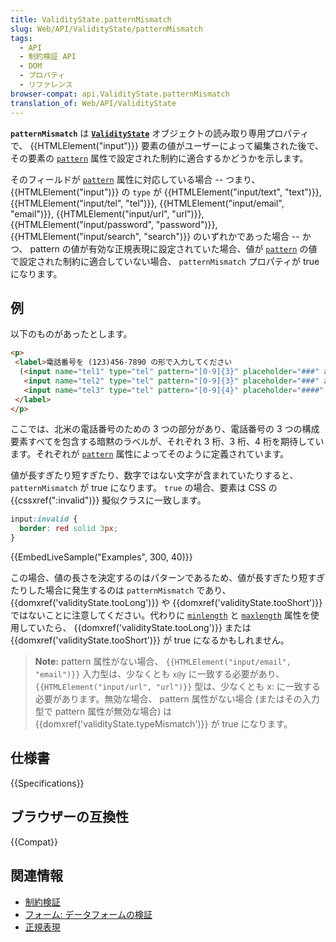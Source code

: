 ```yaml
---
title: ValidityState.patternMismatch
slug: Web/API/ValidityState/patternMismatch
tags:
  - API
  - 制約検証 API
  - DOM
  - プロパティ
  - リファレンス
browser-compat: api.ValidityState.patternMismatch
translation_of: Web/API/ValidityState
---
```

**`patternMismatch`** は **[`ValidityState`](/ja/docs/Web/API/ValidityState)** オブジェクトの読み取り専用プロパティで、 {{HTMLElement("input")}} 要素の値がユーザーによって編集された後で、その要素の [`pattern`](/ja/docs/Web/HTML/Attributes/pattern) 属性で設定された制約に適合するかどうかを示します。

そのフィールドが [`pattern`](/ja/docs/Web/HTML/Attributes/pattern) 属性に対応している場合 -- つまり、 {{HTMLElement("input")}} の `type` が {{HTMLElement("input/text", "text")}}, {{HTMLElement("input/tel", "tel")}}, {{HTMLElement("input/email", "email")}}, {{HTMLElement("input/url", "url")}}, {{HTMLElement("input/password", "password")}}, {{HTMLElement("input/search", "search")}} のいずれかであった場合 -- かつ、 pattern の値が有効な正規表現に設定されていた場合、値が [`pattern`](/ja/docs/Web/HTML/Attributes/pattern) の値で設定された制約に適合していない場合、 `patternMismatch` プロパティが true になります。

## 例

以下のものがあったとします。

```html
<p>
 <label>電話番号を (123)456-7890 の形で入力してください
  (<input name="tel1" type="tel" pattern="[0-9]{3}" placeholder="###" aria-label="3 桁の市外局番" size="2"/>)-
   <input name="tel2" type="tel" pattern="[0-9]{3}" placeholder="###" aria-label="3 桁の市内局番" size="2"/> -
   <input name="tel3" type="tel" pattern="[0-9]{4}" placeholder="####" aria-label="4 桁の加入者番号" size="3"/>
 </label>
</p>
```

ここでは、北米の電話番号のための 3 つの部分があり、電話番号の 3 つの構成要素すべてを包含する暗黙のラベルが、それぞれ 3 桁、3 桁、4 桁を期待しています。それぞれが [`pattern`](/ja/docs/Web/HTML/Attributes/pattern) 属性によってそのように定義されています。

値が長すぎたり短すぎたり、数字ではない文字が含まれていたりすると、 `patternMismatch` が true になります。 `true` の場合、要素は CSS の {{cssxref(":invalid")}} 擬似クラスに一致します。

```css
input:invalid {
  border: red solid 3px;
}
```

{{EmbedLiveSample("Examples", 300, 40)}}

この場合、値の長さを決定するのはパターンであるため、値が長すぎたり短すぎたりした場合に発生するのは `patternMismatch` であり、 {{domxref('validityState.tooLong')}} や {{domxref('validityState.tooShort')}} ではないことに注意してください。代わりに [`minlength`](/ja/docs/Web/HTML/Attributes/minlength) と [`maxlength`](/ja/docs/Web/HTML/Attributes/maxlength) 属性を使用していたら、 {{domxref('validityState.tooLong')}} または {{domxref('validityState.tooShort')}} が true になるかもしれません。

> **Note:** pattern 属性がない場合、 `{{HTMLElement("input/email", "email")}}` 入力型は、少なくとも `x@y` に一致する必要があり、 `{{HTMLElement("input/url", "url")}}` 型は、少なくとも x: に一致する必要があります。無効な場合、 pattern 属性がない場合 (またはその入力型で pattern 属性が無効な場合) は {{domxref('validityState.typeMismatch')}} が true になります。

## 仕様書

{{Specifications}}

## ブラウザーの互換性

{{Compat}}

## 関連情報

- [制約検証](/ja/docs/Web/Guide/HTML/Constraint_validation)
- [フォーム: データフォームの検証](/ja/docs/Learn/Forms/Form_validation)
- [正規表現](/ja/docs/Web/JavaScript/Guide/Regular_Expressions)
